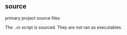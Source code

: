 ## source

primary project source files

The ```.sh``` script is sourced. They are not ran as executables.
